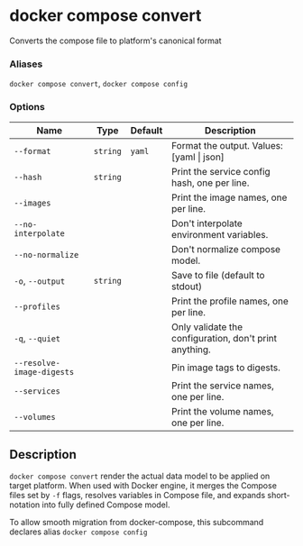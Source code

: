 # docker compose convert

<!---MARKER_GEN_START-->
Converts the compose file to platform's canonical format

### Aliases

`docker compose convert`, `docker compose config`

### Options

| Name | Type | Default | Description |
| --- | --- | --- | --- |
| `--format` | `string` | `yaml` | Format the output. Values: [yaml \| json] |
| `--hash` | `string` |  | Print the service config hash, one per line. |
| `--images` |  |  | Print the image names, one per line. |
| `--no-interpolate` |  |  | Don't interpolate environment variables. |
| `--no-normalize` |  |  | Don't normalize compose model. |
| `-o`, `--output` | `string` |  | Save to file (default to stdout) |
| `--profiles` |  |  | Print the profile names, one per line. |
| `-q`, `--quiet` |  |  | Only validate the configuration, don't print anything. |
| `--resolve-image-digests` |  |  | Pin image tags to digests. |
| `--services` |  |  | Print the service names, one per line. |
| `--volumes` |  |  | Print the volume names, one per line. |


<!---MARKER_GEN_END-->

## Description

`docker compose convert` render the actual data model to be applied on target platform. When used with Docker engine,
it merges the Compose files set by `-f` flags, resolves variables in Compose file, and expands short-notation into
fully defined Compose model.

To allow smooth migration from docker-compose, this subcommand declares alias `docker compose config`
